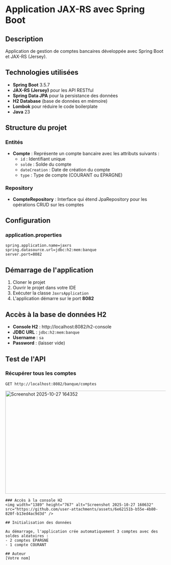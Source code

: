 # Application JAX-RS avec Spring Boot

## Description
Application de gestion de comptes bancaires développée avec Spring Boot et JAX-RS (Jersey).

## Technologies utilisées
- **Spring Boot** 3.5.7
- **JAX-RS (Jersey)** pour les API RESTful
- **Spring Data JPA** pour la persistance des données
- **H2 Database** (base de données en mémoire)
- **Lombok** pour réduire le code boilerplate
- **Java** 23

## Structure du projet

### Entités
- **Compte** : Représente un compte bancaire avec les attributs suivants :
  - `id` : Identifiant unique
  - `solde` : Solde du compte
  - `dateCreation` : Date de création du compte
  - `type` : Type de compte (COURANT ou EPARGNE)

### Repository
- **CompteRepository** : Interface qui étend JpaRepository pour les opérations CRUD sur les comptes

## Configuration

### application.properties
```properties
spring.application.name=jaxrs
spring.datasource.url=jdbc:h2:mem:banque
server.port=8082
```

## Démarrage de l'application

1. Cloner le projet
2. Ouvrir le projet dans votre IDE
3. Exécuter la classe `JaxrsApplication`
4. L'application démarre sur le port **8082**

## Accès à la base de données H2

- **Console H2** : http://localhost:8082/h2-console
- **JDBC URL** : `jdbc:h2:mem:banque`
- **Username** : `sa`
- **Password** : (laisser vide)

## Test de l'API

### Récupérer tous les comptes
```
GET http://localhost:8082/banque/comptes
```
<img width="1919" height="324" alt="Screenshot 2025-10-27 164352" src="https://github.com/user-attachments/assets/6ad2d25e-1bbf-4e8d-8f13-74ac3476e736" />

```
### Accès à la console H2
<img width="1389" height="767" alt="Screenshot 2025-10-27 160632" src="https://github.com/user-attachments/assets/6e62151b-b55e-4b80-820f-b13ed4ac9d3d" />

## Initialisation des données

Au démarrage, l'application crée automatiquement 3 comptes avec des soldes aléatoires :
- 2 comptes EPARGNE
- 1 compte COURANT

## Auteur
[Votre nom]
